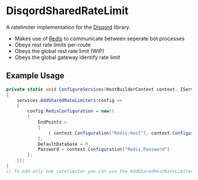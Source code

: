 # DisqordSharedRateLimit

A ratelimiter implementation for the [Disqord](https://github.com/Quahu/Disqord/) library.

 - Makes use of [Redis](https://redis.io/) to communicate between seperate bot processes
 - Obeys rest rate limits per-route
 - Obeys the global rest rate limit (WIP)
 - Obeys the global gateway identify rate limit

## Example Usage

```cs
private static void ConfigureServices(HostBuilderContext context, IServiceCollection services)
{
    services.AddSharedRateLimiters(config =>
    {
        config.RedisConfiguration = new()
        {
            EndPoints =
            {
                { context.Configuration["Redis:Host"], context.Configuration.GetValue<int>("Redis:Port") }
            },
			DefaultDatabase = 0,
            Password = context.Configuration["Redis:Password"]
        };
    });
}
// To add only one ratelimiter you can use the AddSharedRestRateLimiter or AddSharedGatewayRateLimiter extension methods.
```
